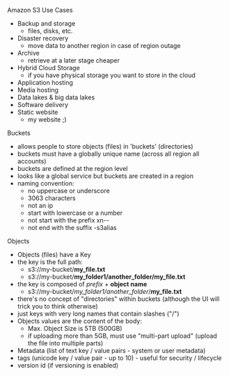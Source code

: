Amazon S3 Use Cases
- Backup and storage
	- files, disks, etc.
- Disaster recovery
	- move data to another region in case of region outage
- Archive
	- retrieve at a later stage cheaper
- Hybrid Cloud Storage
	- if you have physical storage you want to store in the cloud
- Application hosting
- Media hosting
- Data lakes & big data lakes
- Software delivery
- Static website
	- my website ;)

Buckets
- allows people to store objects (files) in 'buckets' (directories)
- buckets must have a globally unique name (across all region all accounts)
- buckets are defined at the region level
- looks like a global service but buckets are created in a region
- naming convention:
	- no uppercase or underscore
	- 3063 characters
	- not an ip
	- start with lowercase or a number
	- not start with the prefix xn--
	- not end with the suffix -s3alias

Objects
- Objects (files) have a Key
- the key is the full path:
	- s3://my-bucket/**my_file.txt**
	- s3://my-bucket/**my_folder1/another_folder/my_file.txt**
- the key is composed of *prefix* + **object name**
	- s3://my-bucket/*my_folder1/another_folder*/**my_file.txt**
- there's no concept of "directories" within buckets (although the UI will trick you to think otherwise)
- just keys with very long names that contain slashes ("/")
- Objects values are the content of the body:
	- Max. Object Size is 5TB (500GB)
	- if uploading more than 5GB, must use "multi-part upload" (upload the file into multiple parts)
- Metadata (list of text key / value pairs - system or user metadata)
- tags (unicode key / value pair - up to 10) - useful for security / lifecycle
- version id (if versioning is enabled)